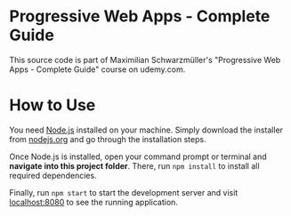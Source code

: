 # Progressive Web Apps - Complete Guide
This source code is part of Maximilian Schwarzmüller's "Progressive Web Apps - Complete Guide" course on udemy.com.

# How to Use
You need [Node.js](https://nodejs.org) installed on your machine. Simply download the installer from [nodejs.org](https://nodejs.org) and go through the installation steps.

Once Node.js is installed, open your command prompt or terminal and **navigate into this project folder**. There, run `npm install` to install all required dependencies.

Finally, run `npm start` to start the development server and visit [localhost:8080](http://localhost:8080) to see the running application.



